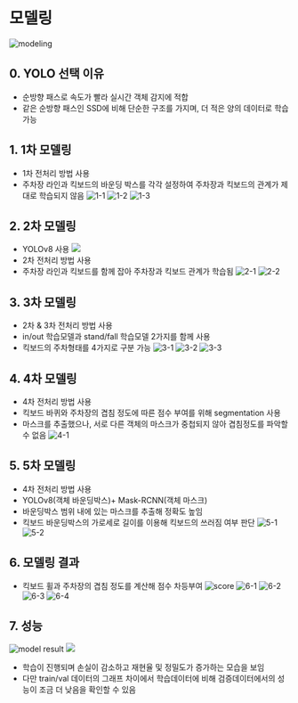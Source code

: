 # 모델링
![modeling](./../assets/modeling.jpeg)
## 0. YOLO 선택 이유
- 순방향 패스로 속도가 빨라 실시간 객체 감지에 적합
- 같은 순방향 패스인 SSD에 비해 단순한 구조를 가지며, 더 적은 양의 데이터로 학습 가능 
## 1. 1차 모델링
- 1차 전처리 방법 사용
- 주차장 라인과 킥보드의 바운딩 박스를 각각 설정하여 주차장과 킥보드의 관계가 제대로 학습되지 않음 
![1-1](./../assets/1-1.jpeg)
![1-2](./../assets/1-2.jpeg)
![1-3](./../assets/1-3.jpeg)

## 2. 2차 모델링
- YOLOv8 사용
![](./../assets/yolov8.jpeg)
- 2차 전처리 방법 사용
- 주차장 라인과 킥보드를 함께 잡아 주차장과 킥보드 관계가 학습됨
![2-1](./../assets/2-1.jpeg)
![2-2](./../assets/2-2.jpeg)

## 3. 3차 모델링
- 2차 & 3차 전처리 방법 사용
- in/out 학습모델과 stand/fall 학습모델 2가지를 함께 사용
- 킥보드의 주차형태를 4가지로 구분 가능
![3-1](./../assets/3-1.jpeg)
![3-2](./../assets/3-2.jpeg)
![3-3](./../assets/3-3.jpeg)

## 4. 4차 모델링
- 4차 전처리 방법 사용
- 킥보드 바퀴와 주차장의 겹침 정도에 따른 점수 부여를 위해 segmentation 사용 
- 마스크를 추출했으나, 서로 다른 객체의 마스크가 중첩되지 않아 겹침정도를 파악할 수 없음
![4-1](./../assets/4-1.jpeg)

## 5. 5차 모델링 
- 4차 전처리 방법 사용
- YOLOv8(객체 바운딩박스)+ Mask-RCNN(객체 마스크)
- 바운딩박스 범위 내에 있는 마스크를 추출해 정확도 높임
- 킥보드 바운딩박스의 가로세로 길이를 이용해 킥보드의 쓰러짐 여부 판단
![5-1](./../assets/5-1.jpeg)
![5-2](./../assets/5-2.jpeg)

## 6. 모델링 결과
- 킥보드 휠과 주차장의 겹침 정도를 계산해 점수 차등부여
![score](./../assets/score.jpeg)
![6-1](./../assets/6-1.jpeg)
![6-2](./../assets/6-2.jpeg)
![6-3](./../assets/6-3.jpeg)
![6-4](./../assets/6-4.jpeg)

## 7. 성능
![model result](./../assets/result1.jpeg)
![](./../assets/result2.jpeg)
- 학습이 진행되며 손실이 감소하고 재현율 및 정밀도가 증가하는 모습을 보임
- 다만 train/val 데이터의 그래프 차이에서 학습데이터에 비해 검증데이터에서의 성능이 조금 더 낮음을 확인할 수 있음 

